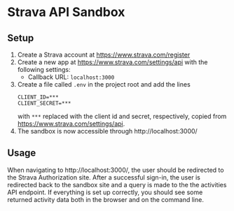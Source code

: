 # Strava API Sandbox

## Setup
1. Create a Strava account at https://www.strava.com/register
1. Create a new app at https://www.strava.com/settings/api with the following settings:
    - Callback URL: `localhost:3000`
1. Create a file called `.env` in the project root and add the lines
    ```
    CLIENT_ID=***
    CLIENT_SECRET=***
    ```
    with `***` replaced with the client id and secret, respectively, copied from https://www.strava.com/settings/api.
1. The sandbox is now accessible through http://localhost:3000/

## Usage
When navigating to http://localhost:3000/, the user should be redirected to the Strava Authorization site. After a successful sign-in, the user is redirected back to the sandbox site and a query is made to the the activities API endpoint. If everything is set up correctly, you should see some returned activity data both in the browser and on the command line.